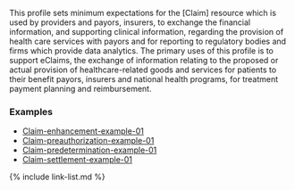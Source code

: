 This profile sets minimum expectations for the [Claim] resource which is used by providers and payors, insurers, to exchange the financial information, and supporting clinical information, regarding the provision of health care services with payors and for reporting to regulatory bodies and firms which provide data analytics. The primary uses of this profile is to support eClaims, the exchange of information relating to the proposed or actual provision of healthcare-related goods and services for patients to their benefit payors, insurers and national health programs, for treatment payment planning and reimbursement.

### Examples

- [Claim-enhancement-example-01](Claim-Claim-enhancement-example-01.html)
- [Claim-preauthorization-example-01](Claim-Claim-preauthorization-example-01.html)
- [Claim-predetermination-example-01](Claim-Claim-predetermination-example-01.html)
- [Claim-settlement-example-01](Claim-Claim-settlement-example-01.html)

{% include link-list.md %}
